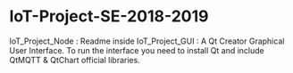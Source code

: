 # IoT-Project-SE-2018-2019
IoT_Project_Node :  Readme inside
IoT_Project_GUI : A Qt Creator Graphical User Interface. To run the interface you need to install Qt and include QtMQTT & QtChart official libraries.
